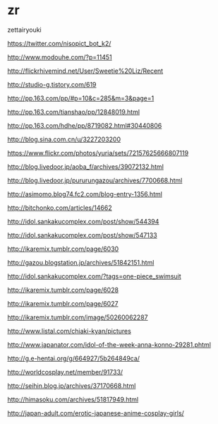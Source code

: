 zr
==

zettairyouki

https://twitter.com/nisopict_bot_k2/

http://www.modouhe.com/?p=11451

http://flickrhivemind.net/User/Sweetie%20Liz/Recent

http://studio-g.tistory.com/619

http://pp.163.com/pp/#p=10&c=285&m=3&page=1

http://pp.163.com/tianshao/pp/12848019.html

http://pp.163.com/hdhe/pp/8719082.html#30440806

http://blog.sina.com.cn/u/3227203200

https://www.flickr.com/photos/yuria/sets/72157625666807119

http://blog.livedoor.jp/aoba_f/archives/39072132.html

http://blog.livedoor.jp/pururungazou/archives/7700668.html

http://asimomo.blog74.fc2.com/blog-entry-1356.html

http://bitchonko.com/articles/14662

http://idol.sankakucomplex.com/post/show/544394

http://idol.sankakucomplex.com/post/show/547133

http://ikaremix.tumblr.com/page/6030

http://gazou.blogstation.jp/archives/51842151.html

http://idol.sankakucomplex.com/?tags=one-piece_swimsuit

http://ikaremix.tumblr.com/page/6028

http://ikaremix.tumblr.com/page/6027

http://ikaremix.tumblr.com/image/50260062287

http://www.listal.com/chiaki-kyan/pictures

http://www.japanator.com/idol-of-the-week-anna-konno-29281.phtml

http://g.e-hentai.org/g/664927/5b264849ca/

http://worldcosplay.net/member/91733/

http://seihin.blog.jp/archives/37170668.html

http://himasoku.com/archives/51817949.html

http://japan-adult.com/erotic-japanese-anime-cosplay-girls/
